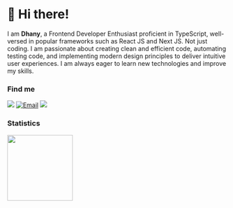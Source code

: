 # 👋 Hi there!

I am **Dhany**, a Frontend Developer Enthusiast proficient in TypeScript, well-versed in popular frameworks such as React JS and Next JS. Not just coding. I am passionate about creating clean and efficient code, automating testing code, and implementing modern design principles to deliver intuitive user experiences. I am always eager to learn new technologies and improve my skills.

### Find me

[![](https://img.shields.io/badge/fauziandhany-07765B&logo=linkedin&logoColor=white)](https://www.linkedin.com/in/fauziandhany/)
<a href="mailto:dhanyh86@gmail.com"><img alt="Email" src="https://img.shields.io/badge/Email-dhanyh86-blue?style=flat-square&logo=email"></a>
[![](https://komarev.com/ghpvc/?username=dj1samsoe&color=blue&label=Profile%20Views)](https://github.com/dj1samsoe/dj1samsoe)


### Statistics

<div>
  <img height="150" src="https://github-readme-stats.vercel.app/api/top-langs/?username=dj1samsoe&layout=compact&theme=react&hide=php&langs_count=6" />
</div>
